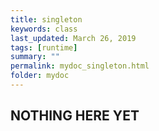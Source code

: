 ```yaml
---
title: singleton
keywords: class
last_updated: March 26, 2019
tags: [runtime]
summary: ""
permalink: mydoc_singleton.html
folder: mydoc
---
```


## NOTHING HERE YET

